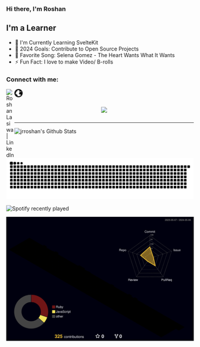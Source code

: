 ### Hi there, I'm Roshan

## I'm a Learner
- 🍒 I'm Currently Learning SvelteKit
- 🥅 2024 Goals: Contribute to Open Source Projects
- 🎵 Favorite Song: Selena Gomez - The Heart Wants What It Wants
- ⚡ Fun Fact: I love to make Video/ B-rolls

### Connect with me:

[<img aligh="left" alt="roshanlasiwa.com.np" width="22px" src="https://raw.githubusercontent.com/iconic/open-iconic/master/svg/globe.svg"/>][website]
[<img align="left" alt="RoshanLasiwa | LinkedIn" width="22px" src="https://cdn.jsdelivr.net/npm/simple-icons@v3/icons/linkedin.svg" />][linkedin]


###

<div align="center">
  <img src="https://profile-counter.glitch.me/jrroshan/count.svg?"  />
</div>

###

---

<img align="left" alt="jrroshan's Github Stats" src="https://github-readme-stats-qtg8.vercel.app/api?username=jrroshan&show_icons=true&hide_border=true" />

<picture>
  <source media="(prefers-color-scheme: dark)" srcset="https://raw.githubusercontent.com/jrroshan/jrroshan/output/github-contribution-grid-snake-dark.svg">
  <source media="(prefers-color-scheme: light)" srcset="https://raw.githubusercontent.com/jrroshan/jrroshan/output/github-contribution-grid-snake.svg">
  <img alt="github contribution grid snake animation" src="https://raw.githubusercontent.com/jrroshan/jrroshan/output/github-contribution-grid-snake.svg">
</picture>


![Spotify recently played](https://spotify-recently-played-readme.vercel.app/api?user=ofjmj83hb5x7tyxhkz0cqlihn&count=1)

[website]: https://roshanlasiwa.com.np
[linkedin]: https://www.linkedin.com/in/roshan-lasiwa-3384651a2/

![](./profile-3d-contrib/profile-night-rainbow.svg)
